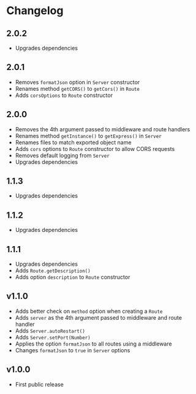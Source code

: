 # Changelog

## 2.0.2
- Upgrades dependencies

## 2.0.1
- Removes `formatJson` option in `Server` constructor
- Renames method `getCORS()` to `getCors()` in `Route`
- Adds `corsOptions` to `Route` constructor

## 2.0.0
- Removes the 4th argument passed to middleware and route handlers
- Renames method `getInstance()` to `getExpress()` in `Server`
- Renames files to match exported object name
- Adds `cors` options to `Route` constructor to allow CORS requests
- Removes default logging from `Server`
- Upgrades dependencies

## 1.1.3
- Upgrades dependencies

## 1.1.2
- Upgrades dependencies

## 1.1.1
- Upgrades dependencies
- Adds `Route.getDescription()`
- Adds option `description` to `Route` constructor

## v1.1.0
- Adds better check on `method` option when creating a `Route`
- Adds `server` as the 4th argument passed to middleware and route handler
- Adds `Server.autoRestart()`
- Adds `Server.setPort(Number)`
- Applies the option `formatJson` to all routes using a middleware
- Changes `formatJson` to `true` in `Server` options

## v1.0.0
- First public release
